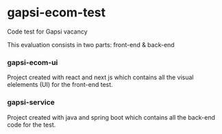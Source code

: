 # gapsi-ecom-test
Code test for Gapsi vacancy

This evaluation consists in two parts: front-end & back-end

### gapsi-ecom-ui
Project created with react and next js which contains all the visual elelements (UI) for the front-end test.


### gapsi-service
Project created with java and spring boot which contains all the back-end code for the test.
